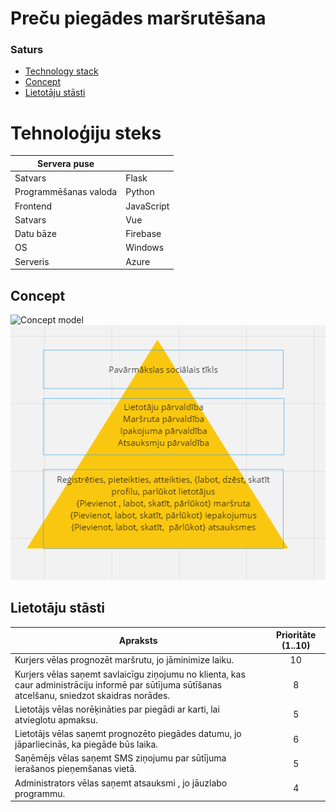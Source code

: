 # Preču piegādes maršrutēšana

### Saturs

- [Technology stack](#Technology-stack)
- [Concept](#Concept)
- [Lietotāju stāsti](#Lietotāju-stāsti)

# Tehnoloģiju steks

| Servera puse |  |
| --- | ----------- |
| Satvars | Flask |
| Programmēšanas valoda | Python |
| Frontend | JavaScript |
| Satvars | Vue |
| Datu bāze | Firebase |
| OS | Windows |
| Serveris |  Azure |


## Concept
![Concept model](изображение_2023-12-18_105644912.png)
![Concept model](изображение_2023-12-17_202712782.png)


## Lietotāju stāsti

| Apraksts                                                                                                                                                              | Prioritāte (1..10) |
| --------------------------------------------------------------------------------------------------------------------------------------------------------------------- |:------------------:|
| Kurjers vēlas prognozēt maršrutu, jo jāminimize laiku.                                                                                                                |         10         |
| Kurjers vēlas saņemt savlaicīgu ziņojumu no klienta, kas caur administrāciju informē par sūtījuma sūtīšanas atcelšanu, sniedzot skaidras norādes.                     |         8          |
| Lietotājs vēlas norēķināties par piegādi ar karti, lai atvieglotu apmaksu.                                                                                            |         5          |
| Lietotājs vēlas saņemt prognozēto piegādes datumu, jo jāparliecinās, ka piegāde būs laika.                                                                            |         6          |
| Saņēmējs vēlas saņemt SMS ziņojumu par sūtījuma ierašanos pieņemšanas vietā.                                                                                          |         5          |
| Administrators vēlas saņemt atsauksmi , jo jāuzlabo programmu.                                                                                                        |         4          |
